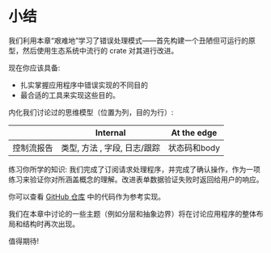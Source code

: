 # 小结

我们利用本章“艰难地”学习了错误处理模式——首先构建一个丑陋但可运行的原型，然后使用生态系统中流行的 crate 对其进行改进。

现在你应该具备:

- 扎实掌握应用程序中错误实现的不同目的
- 最合适的工具来实现这些目的。

内化我们讨论过的思维模型（位置为列，目的为行）:

|            | Internal                     | At the edge  |
| ---------- | ---------------------------- | ------------ |
| 控制流报告 | 类型, 方法 , 字段, 日志/跟踪 | 状态码和body |

练习你所学的知识: 我们完成了订阅请求处理程序，并完成了确认操作，作为一项练习来验证你对所涵盖概念的理解。改进表单数据验证失败时返回给用户的响应。

你可以查看 [GitHub 仓库](https://github.com/lukemathwalker/zero-to-production) 中的代码作为参考实现。

我们在本章中讨论的一些主题（例如分层和抽象边界）将在讨论应用程序的整体布局和结构时再次出现。

值得期待!
